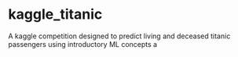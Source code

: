 # kaggle_titanic
A kaggle competition designed to predict living and deceased titanic passengers using introductory ML concepts a
